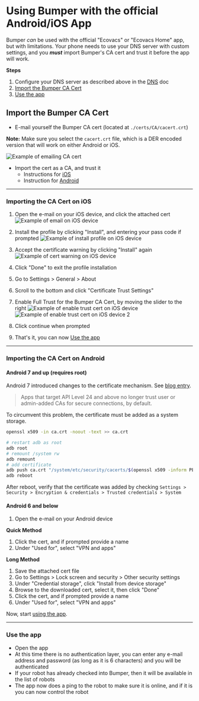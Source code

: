 # Using Bumper with the official Android/iOS App

Bumper _can_ be used with the official "Ecovacs" or "Ecovacs Home" app, but with limitations. Your phone needs to use your DNS server with custom settings, and you **_must_** import Bumper's CA cert and trust it before the app will work.

**Steps**

1. Configure your DNS server as described above in the [DNS](DNS_Setup.md) doc
2. [Import the Bumper CA Cert](#import-the-bumper-ca-cert)
3. [Use the app](#use-the-app)

## Import the Bumper CA Cert

- E-mail yourself the Bumper CA cert (located at `./certs/CA/cacert.crt`)

**Note:** Make sure you select the `cacert.crt` file, which is a DER encoded version that will work on either Android or iOS.

![Example of emailing CA cert](images/emailcert.png)

- Import the cert as a CA, and trust it
  - Instructions for [iOS](#importing-the-ca-cert-on-ios)
  - Instruction for [Android](#importing-the-ca-cert-on-android)

---

### Importing the CA Cert on iOS

1. Open the e-mail on your iOS device, and click the attached cert
   ![Example of email on iOS device](images/ios_email_cert.png)

1. Install the profile by clicking "Install", and entering your pass code if prompted
   ![Example of install profile on iOS device](images/ios_install_profile.png)

1. Accept the certificate warning by clicking "Install" again
   ![Example of cert warning on iOS device](images/ios_cert_warning_install.png)

1. Click "Done" to exit the profile installation
1. Go to Settings > General > About
1. Scroll to the bottom and click "Certificate Trust Settings"
1. Enable Full Trust for the Bumper CA Cert, by moving the slider to the right
   ![Example of enable trust cert on iOS device](images/ios_cert_trust.png)
   ![Example of enable trust cert on iOS device 2](images/ios_cert_trust_continue.png)

1. Click continue when prompted
1. That's it, you can now [Use the app](#use-the-app)

---

### Importing the CA Cert on Android

#### Android 7 and up (requires root)

Android 7 introduced changes to the certificate mechanism. See [blog entry](https://android-developers.googleblog.com/2016/07/changes-to-trusted-certificate.html).

> Apps that target API Level 24 and above no longer trust user or admin-added CAs for secure connections, by default.

To circumvent this problem, the certificate must be added as a system storage.

```bash
openssl x509 -in ca.crt -noout -text >> ca.crt

# restart adb as root
adb root
# remount /system rw
adb remount
# add certificate
adb push ca.crt "/system/etc/security/cacerts/$(openssl x509 -inform PEM -subject_hash_old -in ca.crt | head -1).0"
adb reboot
```

After reboot, verify that the certificate was added by checking `Settings > Security > Encryption & credentials > Trusted credentials > System`

#### Android 6 and below

1. Open the e-mail on your Android device

**Quick Method**

1. Click the cert, and if prompted provide a name
1. Under "Used for", select "VPN and apps"

**Long Method**

1. Save the attached cert file
1. Go to Settings > Lock screen and security > Other security settings
1. Under "Credential storage", click "Install from device storage"
1. Browse to the downloaded cert, select it, then click "Done"
1. Click the cert, and if prompted provide a name
1. Under "Used for", select "VPN and apps"

Now, start [using the app](#use-the-app).

---

### Use the app

- Open the app
- At this time there is no authentication layer, you can enter any e-mail address and password (as long as it is 6 characters) and you will be authenticated
- If your robot has already checked into Bumper, then it will be available in the list of robots
- The app now does a ping to the robot to make sure it is online, and if it is you can now control the robot
